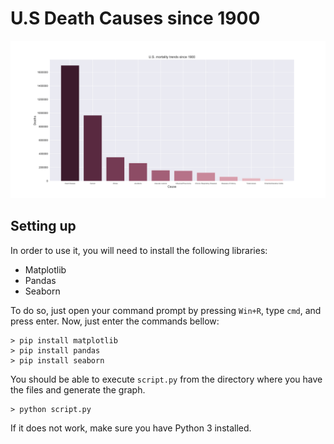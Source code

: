 # U.S Death Causes since 1900

<img src='graph.png'>

## Setting up
In order to use it, you will need to install the following libraries:
* Matplotlib
* Pandas
* Seaborn

To do so, just open your command prompt by pressing `Win+R`, type `cmd`, and press enter.
Now, just enter the commands bellow:
```
> pip install matplotlib
> pip install pandas
> pip install seaborn
```
You should be able to execute `script.py` from the directory where you have the files and generate the graph.
```
> python script.py
```
If it does not work, make sure you have Python 3 installed.